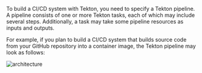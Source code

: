 To build a CI/CD system with Tekton, you need to specify a Tekton pipeline.
A pipeline consists of one or more Tekton tasks, each of which may include
several steps. Additionally, a task may take some pipeline resources as
inputs and outputs.

For example, if you plan to build a CI/CD system that builds source code
from your GitHub repository into a container image, the Tekton pipeline may
look as follows:

![architecture](/images/architecture.png)
